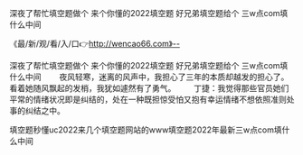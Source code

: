 深夜了帮忙填空题做个
来个你懂的2022填空题
好兄弟填空题给个
三w点com填什么中间


《最/新/观/看/入/口👉http://wencao66.com》--

深夜了帮忙填空题做个
来个你懂的2022填空题
好兄弟填空题给个
三w点com填什么中间
　　夜风轻寒，迷离的风声中，我担心了三年的本质却越发的担心了。看着她随风飘起的发梢，我犹如遽然有了勇气。
　　丁捷：我觉得那些官员她们平常的情绪状况即是纠结的，处在一种既担惊受怕又抱有幸运情绪不想依照准则处事的纠结之中。





填空题秒懂uc2022来几个填空题网站的www填空题2022年最新三w点com填什么中间
